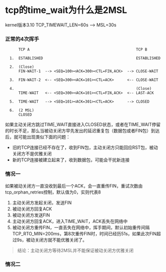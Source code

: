 # tcp的time_wait为什么是2MSL
kernel版本3.10 TCP_TIMEWAIT_LEN=60s --> MSL=30s

### 正常的4次挥手
```
      TCP A                                                TCP B

  1.  ESTABLISHED                                          ESTABLISHED

  2.  (Close)
      FIN-WAIT-1  --> <SEQ=100><ACK=300><CTL=FIN,ACK>  --> CLOSE-WAIT

  3.  FIN-WAIT-2  <-- <SEQ=300><ACK=101><CTL=ACK>      <-- CLOSE-WAIT

  4.                                                       (Close)
      TIME-WAIT   <-- <SEQ=300><ACK=101><CTL=FIN,ACK>  <-- LAST-ACK

  5.  TIME-WAIT   --> <SEQ=101><ACK=301><CTL=ACK>      --> CLOSED

  6.  (2 MSL)
      CLOSED
```

如果主动关闭方跳过TIME_WAIT直接进入CLOSED状态，或者在TIME_WAIT停留的时长不足，那么当被动关闭方早先发出的延迟重复包（数据包或者FIN包）到达后，就可能出现类似下面的问题：
* 旧的TCP连接已经不存在了，收到FIN包，主动关闭方只能回应RST包，被动关闭方不是优雅关闭
* 新的TCP连接被建立起来了，收到数据包，可能会干扰新连接

### 情况一
如果被动关闭方一直没收到最后一个ACK，会一直重传FIN，重试次数由tcp_orphan_retries控制，默认值为0，实则代表8
1. 主动关闭方发起关闭，发送FIN
2. 被动关闭方回复ACK
3. 被动关闭方发送FIN
4. 主动关闭方回复ACK，进入TIME_WAIT，ACK丢失在网络中
5. 被动关闭方重传FIN，一直丢失在网络中，挥手期间，默认初始重传间隔TCP_RTO_MIN=200ms，第8次重传FIN时，时间已经历51s，如果此次FIN超过9s，被动关闭方就不能优雅关闭了。

> 结论：主动关闭方等待2MSL并不能保证被动关闭方优雅关闭

### 情况二
